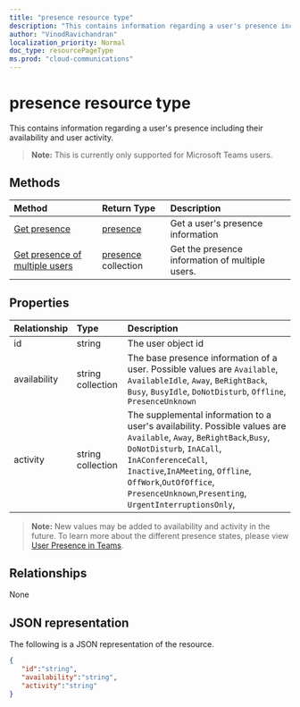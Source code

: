 ```yaml
---
title: "presence resource type"
description: "This contains information regarding a user's presence including their availability and user activity."
author: "VinodRavichandran"
localization_priority: Normal
doc_type: resourcePageType
ms.prod: "cloud-communications"
---
```


# presence resource type

This contains information regarding a user's presence including their availability and user activity.

> **Note:** This is currently only supported for Microsoft Teams users.

## Methods

| Method                                                            | Return Type                                       | Description                                  |
|:------------------------------------------------------------------|:--------------------------------------------------|:---------------------------------------------|
| [Get presence](../api/get-presence.md)     | [presence](../resources/presence.md)     | Get a user's presence information
| [Get presence of multiple users](../api/get-presence-multiple-users.md)    |  [presence](../resources/presence.md) collection     |  Get the presence information of multiple users.      |


## Properties

| Relationship        | Type                                                 | Description                                                         |
|:--------------------|:-----------------------------------------------------|:--------------------------------------------------------------------|
|id    |  string     | 	The user object id   |
|availability    |  string collection   | 	The base presence information of a user. Possible values are `Available`, `AvailableIdle`,  `Away`, `BeRightBack`, `Busy`, `BusyIdle`, `DoNotDisturb`, `Offline`, `PresenceUnknown`  |
|activity    |  string collection      | 	The supplemental information to a user's availability. Possible values are `Available`, `Away`, `BeRightBack`,`Busy`, `DoNotDisturb`, `InACall`, `InAConferenceCall`, `Inactive`,`InAMeeting`, `Offline`, `OffWork`,`OutOfOffice`, `PresenceUnknown`,`Presenting`, `UrgentInterruptionsOnly`,       |

>**Note:** New values may be added to availability and activity in the future. To learn more about the different presence states, please view
>[User Presence in Teams](https://docs.microsoft.com/microsoftteams/presence-admins). 

## Relationships

None

## JSON representation

The following is a JSON representation of the resource.

<!-- {
  "blockType": "resource",
  "optionalProperties": [
  ],
  "@odata.type": "microsoft.graph.presence"
}-->
```json
{
   "id":"string",
   "availability":"string",
   "activity":"string"
}
```
